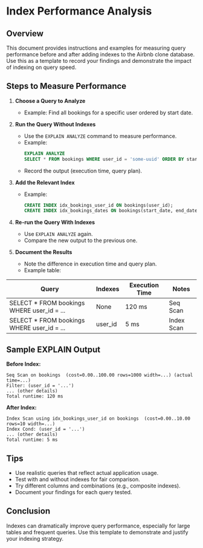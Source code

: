 # Index Performance Analysis

## Overview

This document provides instructions and examples for measuring query performance before and after adding indexes to the Airbnb clone database. Use this as a template to record your findings and demonstrate the impact of indexing on query speed.

## Steps to Measure Performance

1. **Choose a Query to Analyze**
   - Example: Find all bookings for a specific user ordered by start date.

2. **Run the Query Without Indexes**
   - Use the `EXPLAIN ANALYZE` command to measure performance.
   - Example:
     ```sql
     EXPLAIN ANALYZE
     SELECT * FROM bookings WHERE user_id = 'some-uuid' ORDER BY start_date;
     ```
   - Record the output (execution time, query plan).

3. **Add the Relevant Index**
   - Example:
     ```sql
     CREATE INDEX idx_bookings_user_id ON bookings(user_id);
     CREATE INDEX idx_bookings_dates ON bookings(start_date, end_date);
     ```

4. **Re-run the Query With Indexes**
   - Use `EXPLAIN ANALYZE` again.
   - Compare the new output to the previous one.

5. **Document the Results**
   - Note the difference in execution time and query plan.
   - Example table:

| Query | Indexes | Execution Time | Notes |
|-------|---------|---------------|-------|
| SELECT * FROM bookings WHERE user_id = ... | None | 120 ms | Seq Scan |
| SELECT * FROM bookings WHERE user_id = ... | user_id | 5 ms | Index Scan |

## Sample EXPLAIN Output

**Before Index:**
```
Seq Scan on bookings  (cost=0.00..100.00 rows=1000 width=...) (actual time=...)
Filter: (user_id = '...')
... (other details)
Total runtime: 120 ms
```

**After Index:**
```
Index Scan using idx_bookings_user_id on bookings  (cost=0.00..10.00 rows=10 width=...)
Index Cond: (user_id = '...')
... (other details)
Total runtime: 5 ms
```

## Tips
- Use realistic queries that reflect actual application usage.
- Test with and without indexes for fair comparison.
- Try different columns and combinations (e.g., composite indexes).
- Document your findings for each query tested.

## Conclusion
Indexes can dramatically improve query performance, especially for large tables and frequent queries. Use this template to demonstrate and justify your indexing strategy. 